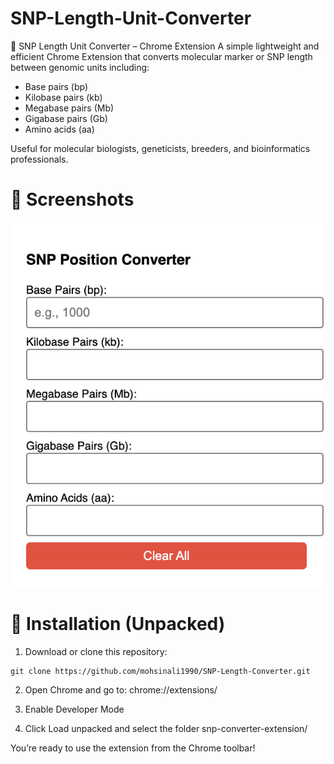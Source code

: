 # SNP-Length-Unit-Converter
🧬 SNP Length Unit Converter – Chrome Extension
A simple lightweight and efficient Chrome Extension that converts molecular marker or SNP length between genomic units including:

- Base pairs (bp) 
- Kilobase pairs (kb)
- Megabase pairs (Mb)
- Gigabase pairs (Gb)
- Amino acids (aa)

Useful for molecular biologists, geneticists, breeders, and bioinformatics professionals.

# 📸 Screenshots
![SNP Length Converter Screenshot](Screenshot.png)


# 🚀 Installation (Unpacked)

1. Download or clone this repository:

```{r}
git clone https://github.com/mohsinali1990/SNP-Length-Converter.git
```
2. Open Chrome and go to: chrome://extensions/

3. Enable Developer Mode

4. Click Load unpacked and select the folder snp-converter-extension/

You’re ready to use the extension from the Chrome toolbar!

